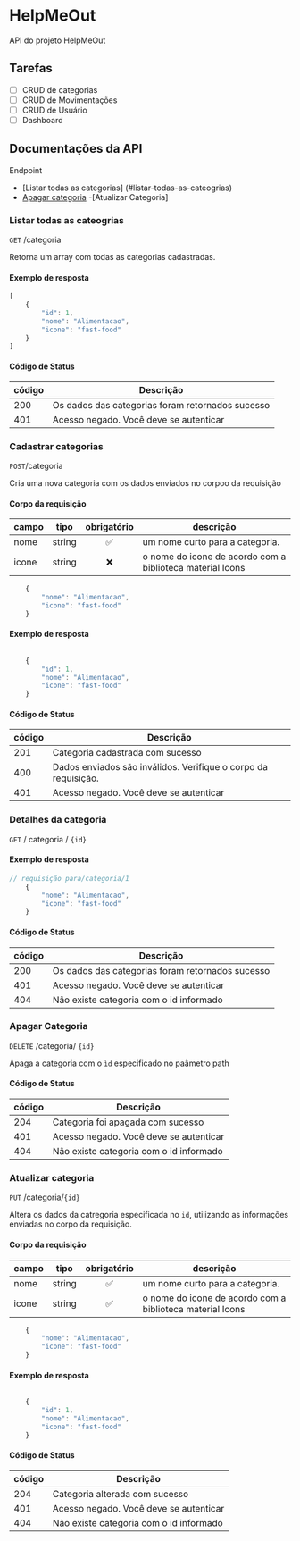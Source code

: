 # HelpMeOut
API do projeto HelpMeOut

## Tarefas

- [ ] CRUD de categorias 
- [ ] CRUD de Movimentações
- [ ] CRUD de Usuário
- [ ] Dashboard

## Documentações da API

Endpoint
- [Listar todas as categorias]
(#listar-todas-as-cateogrias)
- [Apagar categoria](#apagar-categoria)
-[Atualizar Categoria]

### Listar todas as cateogrias

`GET` /categoria

Retorna um array com todas as categorias cadastradas.

#### Exemplo de resposta

```js
[
    {
        "id": 1,
        "nome": "Alimentacao",
        "icone": "fast-food"
    }
]
```

#### Código de Status

|código|Descrição|
|------|---------|
|200|Os dados das categorias foram retornados sucesso
|401| Acesso negado. Você deve se autenticar

### Cadastrar categorias

`POST`/categoria

Cria uma nova categoria com os dados enviados no corpoo da requisição

#### Corpo da requisição

|campo|tipo|obrigatório|descrição|
|-----|----|:-----------:|---------|
|nome|string|✅|um nome curto para a categoria.
|icone|string|❌|o nome do icone de acordo com a biblioteca material Icons

```js
    {
        "nome": "Alimentacao",
        "icone": "fast-food"
    }
```

#### Exemplo de resposta

```js

    {
        "id": 1,
        "nome": "Alimentacao",
        "icone": "fast-food"
    }

```

#### Código de Status

|código|Descrição|
|------|---------|
|201| Categoria cadastrada com sucesso
|400| Dados enviados são inválidos. Verifique o corpo da requisição.
|401| Acesso negado. Você deve se autenticar


### Detalhes da categoria

`GET` / categoria / `{id}`

#### Exemplo de resposta

```js
// requisição para/categoria/1
    {
        "nome": "Alimentacao",
        "icone": "fast-food"
    }
```

#### Código de Status

|código|Descrição|
|------|---------|
|200|Os dados das categorias foram retornados sucesso
|401| Acesso negado. Você deve se autenticar
|404| Não existe categoria com o id informado 

### Apagar Categoria

`DELETE` /categoria/ `{id}`

Apaga a categoria com o `ìd` especificado no paâmetro path

#### Código de Status

|código|Descrição|
|------|---------|
|204| Categoria foi apagada com sucesso
|401| Acesso negado. Você deve se autenticar
|404| Não existe categoria com o id informado 


### Atualizar categoria

`PUT` /categoria/`{id}`

Altera os dados da catregoria especificada no `id`, utilizando as informações enviadas no corpo da requisição.

#### Corpo da requisição

|campo|tipo|obrigatório|descrição|
|-----|----|:-----------:|---------|
|nome|string|✅|um nome curto para a categoria.
|icone|string|✅|o nome do icone de acordo com a biblioteca material Icons

```js
    {
        "nome": "Alimentacao",
        "icone": "fast-food"
    }
```

#### Exemplo de resposta

```js

    {
        "id": 1,
        "nome": "Alimentacao",
        "icone": "fast-food"
    }

```

#### Código de Status

|código|Descrição|
|------|---------|
|204| Categoria alterada com sucesso
|401| Acesso negado. Você deve se autenticar
|404| Não existe categoria com o id informado 
